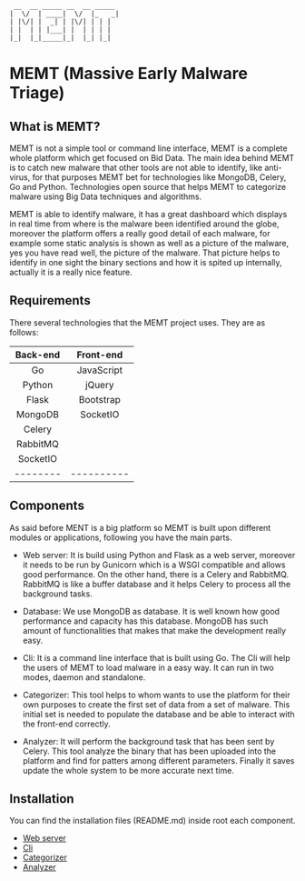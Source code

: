 ```
 __  __ _____ __  __ _____
|  \/  | ____|  \/  |_   _|
| |\/| |  _| | |\/| | | |
| |  | | |___| |  | | | |
|_|  |_|_____|_|  |_| |_|
```

# MEMT (Massive Early Malware Triage)

## What is MEMT?
MEMT is not a simple tool or command line interface, MEMT is a complete whole platform which get focused on Bid Data. The main idea behind MEMT is to catch new malware that other tools are not able to identify, like anti-virus, for that purposes MEMT bet for technologies like MongoDB, Celery, Go and Python. Technologies open source that helps MEMT to categorize malware using Big Data techniques and algorithms.

MEMT is able to identify malware, it has a great dashboard which displays in real time from where is the malware been identified around the globe, moreover the platform offers a really good detail of each malware, for example some static analysis is shown as well as a picture of the malware, yes you have read well, the picture of the malware. That picture helps to identify in one sight the binary sections and how it is spited up internally, actually it is a really nice feature.

## Requirements
There several technologies that the MEMT project uses. They are as follows:

| Back-end | Front-end  |
| :------: | :--------: |
|    Go    | JavaScript |
|  Python  |   jQuery   |
|  Flask   | Bootstrap  |
| MongoDB  |  SocketIO  |
|  Celery  |            |
| RabbitMQ |            |
| SocketIO |            |
| -------- | ---------- |

## Components
As said before MENT is a big platform so MEMT is built upon different modules or applications, following you have the main parts.

- Web server: It is build using Python and Flask as a web server, moreover it needs to be run by Gunicorn which is a WSGI compatible and allows good performance. On the other hand, there is a Celery and RabbitMQ. RabbitMQ is like a buffer database and it helps Celery to process all the background tasks.

- Database: We use MongoDB as database. It is well known how good performance and capacity has this database. MongoDB has such amount of functionalities that makes that make the development really easy.

- Cli: It is a command line interface that is built using Go. The Cli will help the users of MEMT to load malware in a easy way. It can run in two modes, daemon and standalone.

- Categorizer: This tool helps to whom wants to use the platform for their own purposes to create the first set of data from a set of malware. This initial set is needed to populate the database and be able to interact with the front-end correctly.

- Analyzer: It will perform the background task that has been sent by Celery. This tool analyze the binary that has been uploaded into the platform and find for patters among different parameters. Finally it saves update the whole system to be more accurate next time.

## Installation
You can find the installation files (README.md) inside root each component.

- [Web server](srev/README.md)
- [Cli](cli/README.md)
- [Categorizer](cat/README.md)
- [Analyzer](anal/README.md)

